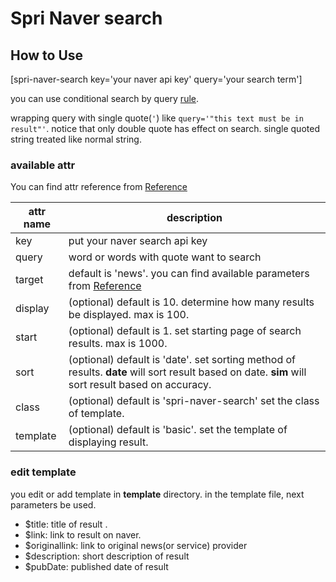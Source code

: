 Spri Naver search
====

How to Use
----

[spri-naver-search key='your naver api key' query='your search term']

you can use conditional search by query [rule](https://help.naver.com/support/contents/contents.nhn?serviceNo=606&categoryNo=1911).

wrapping query with single quote(`'`) like `query='"this text must be in result"'`. notice that only double quote has effect on search. single quoted string treated like normal string.


### available attr
You can find attr reference from [Reference]

[Reference]:http://developer.naver.com/wiki/pages/SrchAPI

attr name|description
----------|-----------|
key| put your naver search api key
query| word or words with quote want to search
target| default is 'news'. you can find available parameters from [Reference] 
display| (optional) default is 10. determine how many results be displayed. max is 100.
start| (optional) default is 1. set starting page of search results. max is 1000.
sort|(optional) default is 'date'. set sorting method of results. **date** will sort result based on date. **sim** will sort result based on accuracy. 
class| (optional) default is 'spri-naver-search' set the class of template.
template| (optional) default is 'basic'. set the template of displaying result.

### edit template

you edit or add template in __template__ directory. in the template file, next parameters be used.

- $title: title of result .
- $link: link to result on naver.
- $originallink: link to original news(or service) provider
- $description: short description of result
- $pubDate: published date of result